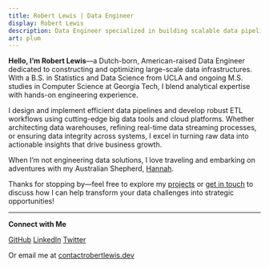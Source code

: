 ```yaml
---
title: Robert Lewis | Data Engineer
display: Robert Lewis
description: Data Engineer specialized in building scalable data pipelines, robust ETL processes, and cloud data architectures to transform raw data into actionable insights.
art: plum
---
```


**Hello, I’m Robert Lewis**—a Dutch-born, American-raised Data Engineer dedicated to constructing and optimizing large-scale data infrastructures. With a B.S. in Statistics and Data Science from UCLA and ongoing M.S. studies in Computer Science at Georgia Tech, I blend analytical expertise with hands-on engineering experience.

I design and implement efficient data pipelines and develop robust ETL workflows using cutting-edge big data tools and cloud platforms. Whether architecting data warehouses, refining real-time data streaming processes, or ensuring data integrity across systems, I excel in turning raw data into actionable insights that drive business growth.

When I’m not engineering data solutions, I love traveling and embarking on adventures with my Australian Shepherd, [Hannah](/hannah).

Thanks for stopping by—feel free to explore my [projects](/projects) or [get in touch](/chat) to discuss how I can help transform your data challenges into strategic opportunities!

<div flex-auto />

---

**Connect with Me**

<p flex="~ gap-2 wrap" class="mt--2!">
  <a href="https://github.com/robbylew" target="_blank"><span op75 i-simple-icons-github /> GitHub</a>
  <a href="https://linkedin.com/in/robbylew" target="_blank"><span op75 i-simple-icons-linkedin /> LinkedIn</a>
  <a href="https://x.com/roberthedev"><span op75 i-ri-twitter-x-fill /> Twitter</a>
</p>

Or email me at <a href="mailto:contact@robertlewis.dev"><span font-mono>contact<span i-carbon-at/>robertlewis.dev</span></a>
